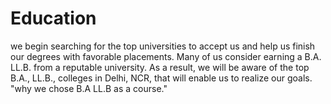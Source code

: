 # Education
 we begin searching for the top universities to accept us and help us finish our degrees with favorable placements. Many of us consider earning a B.A. LL.B. from a reputable university. As a result, we will be aware of the top B.A., LL.B., colleges in Delhi, NCR, that will enable us to realize our goals.    "why we chose B.A LL.B as a course." 
